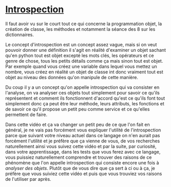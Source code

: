# [Introspection](https://www.youtube.com/watch?v=JKrpRtHBZRk)

Il faut avoir vu sur le court tout ce qui concerne la programmation objet, la création de classe, les méthodes et notamment la séance des 8 sur les dictionnaires.

Le concept d'introspection est un concept assez vague, mais si on veut pouvoir donner une définition il s'agit en réalité d'examiner un objet sachant qu'en python tout est objet excepté les mots clés, les opérateurs et ce genre de chose, tous les petits détails comme ça mais sinon tout est objet. Par exemple quand vous créez une variable dans lequel vous mettez un nombre, vous créez en réalité un objet de classe int donc vraiment tout est objet au niveau des données qu'on manipule de cette manière.

Du coup il y a un concept qu'on appelle introspection qui va consister en l'analyse, on va analyser ces objets tout simplement pour savoir ce qu'ils représentent et comment ils fonctionnent d'accord qu'est ce qu'ils font tout simplement donc ça peut être leur méthode, leurs attributs, les fonctions et de savoir ce qu'il propose un petit peu comme service et ce qu'elles permettent de faire.

Dans cette vidéo et ça va changer un petit peu de ce que l'on fait en général, je ne vais pas forcément vous expliquer l'utilité de l'introspection parce que suivant votre niveau actuel dans ce langage on n'en aurait pas forcément l'utilité et je préfère que ça vienne de vous, de vos recherches naturellement ainsi vous suivez cette vidéo et par la suite, par curiosité, dans votre apprentissage, dans les tests que vous ferez avec ce langage, vous puissiez naturellement comprendre et trouver des raisons de ce phénomène que l'on appelle introspection qui consiste encore une fois à *analyser des objets*. Plutôt que de vous dire que ça sert à ci ou à ça, je préfère que vous suiviez cette vidéo et puis que vous trouviez vos raisons de l'utiliser par après.

```py

